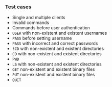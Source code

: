 ### Test cases  
- Single and multiple clients
- Invalid commands
- Commands before user authentication
- `USER` with non-existent and existent usernames
- `PASS` before setting username
- `PASS` with incorrect and correct passwords
- `!CD` with non-existent and existent directories
- `CD` with non-existent and existent directories
- `PWD`
- `LS` with non-existent and existent directories
- `GET` non-existent and existent binary files
- `PUT` non-existent and existent binary files
- `QUIT`
